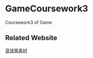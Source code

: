 # GameCoursework3
Coursework3 of Game

## Related Website

[音效等素材](http://www.vita-chi.net/sozai1.htm)